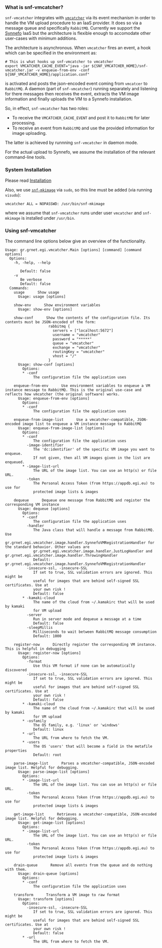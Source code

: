 ### What is snf-vmcatcher?

`snf-vmcatcher` integrates with [`vmcatcher`](https://github.com/hepix-virtualisation/vmcatcher) via its event mechanism in order to handle the VM upload procedure to an IaaS provider. It does so via a message queue and specifically `RabbitMQ`. Currently we support the [Synnefo](https://www.synnefo.org) IaaS but the architecture is flexible enough to accomodate other user-cases with minimum additions. 

The architecture is asynchronous. When `vmcatcher` fires an event, a hook which can be specified in the environment as:

```shell
# This is what hooks up snf-vmcatcher to vmcatcher
export VMCATCHER_CACHE_EVENT="java -jar ${SNF_VMCATCHER_HOME}/snf-vmcatcher.jar -v enqueue-from-env -conf ${SNF_VMCATCHER_HOME}/application.conf"

```

is activated and posts the json-encoded event coming from `vmcatcer` to `RabbitMQ`. A daemon (part of `snf-vmcatcher`) running separately and listening for there messages then receives the event, extracts the VM image information and finally uploads the VM to a Synnefo installation.

So, in effect, `snf-vmcatcher` has two roles:

* To receive the `VMCATCHER_CACHE_EVENT` and post it to `RabbitMQ` for later processing.
* To receive an event from `RabbitMQ` and use the provided information for image uploading.

The latter is achieved by runnning `snf-vmcatcher` in daemon mode.

For the actual upload to Synnefo, we assume the installation of the relevant command-line tools.

### System Installation
Please read [Installation](INSTALLATION.md)

Also, we use [`snf-mkimage`](https://www.synnefo.org/docs/snf-image-creator/latest/) via `sudo`,
so this line must be added (via running `visudo`):

```
vmcatcher ALL = NOPASSWD: /usr/bin/snf-mkimage
```

where we assume that `snf-vmcatcher` runs under user `vmcatcher` and `snf-mkimage` is installed under `/usr/bin`.

### Using snf-vmcatcher

The command line options below give an overview of the functionality.

```
Usage: gr.grnet.egi.vmcatcher.Main [options] [command] [command options]
  Options:
    -h, -help, --help
       
       Default: false
    -v
       Be verbose
       Default: false
  Commands:
    usage      Show usage
      Usage: usage [options]

    show-env      Show environment variables
      Usage: show-env [options]

    show-conf      Show the contents of the configuration file. Its contents must be JSON-encoded of the form:
                    rabbitmq {
                      servers = ["localhost:5672"]
                      username = "vmcatcher"
                      password = "*****"
                      queue = "vmcatcher"
                      exchange = "vmcatcher"
                      routingKey = "vmcatcher"
                      vhost = "/"
                    }
      Usage: show-conf [options]
        Options:
        * -conf
             The configuration file the application uses

    enqueue-from-env      Use environment variables to enqueue a VM instance message to RabbitMQ. This is the original use-case and reflects how vmcatcher (the original software) works.
      Usage: enqueue-from-env [options]
        Options:
        * -conf
             The configuration file the application uses

    enqueue-from-image-list      Use a vmcatcher-compatible, JSON-encoded image list to enqueue a VM instance message to RabbitMQ
      Usage: enqueue-from-image-list [options]
        Options:
        * -conf
             The configuration file the application uses
          -image-identifier
             The 'dc:identifier' of the specific VM image you want to enqueue.
             If not given, then all VM images given in the list are enqueued.
        * -image-list-url
             The URL of the image list. You can use an http(s) or file URL.
          -token
             The Personal Access Token (from https://appdb.egi.eu) to use for
             protected image lists & images

    dequeue      Dequeue one message from RabbitMQ and register the corresponding VM instance
      Usage: dequeue [options]
        Options:
        * -conf
             The configuration file the application uses
          -handler
             The Java class that will handle a message from RabbitMQ. Use
             gr.grnet.egi.vmcatcher.image.handler.SynnefoVMRegistrationHandler for the standard behavior. Other values are
             gr.grnet.egi.vmcatcher.image.handler.JustLogHandler and gr.grnet.egi.vmcatcher.image.handler.ThrowingHandler
             Default: gr.grnet.egi.vmcatcher.image.handler.SynnefoVMRegistrationHandler
          -insecure-ssl, -insecure-SSL
             If set to true, SSL validation errors are ignored. This might be
             useful for images that are behind self-signed SSL certificates. Use at
             your own risk !
             Default: false
        * -kamaki-cloud
             The name of the cloud from ~/.kamakirc that will be used by kamaki
             for VM upload
          -server
             Run in server mode and dequeue a message at a time
             Default: false
          -sleepMillis
             Milliseconds to wait between RabbitMQ message consumption
             Default: 1000

    register-now      Directly register the corresponding VM instance. This is helpful in debugging
      Usage: register-now [options]
        Options:
          -format
             Use this VM format if none can be automatically discovered
          -insecure-ssl, -insecure-SSL
             If set to true, SSL validation errors are ignored. This might be
             useful for images that are behind self-signed SSL certificates. Use at
             your own risk !
             Default: false
        * -kamaki-cloud
             The name of the cloud from ~/.kamakirc that will be used by kamaki
             for VM upload
        * -osfamily
             The OS family, e.g. 'linux' or 'windows'
             Default: linux
        * -url
             The URL from where to fetch the VM.
        * -users
             The OS 'users' that will become a field in the metafile properties
             Default: root

    parse-image-list      Parses a vmcatcher-compatible, JSON-encoded image list. Helpful for debugging.
      Usage: parse-image-list [options]
        Options:
        * -image-list-url
             The URL of the image list. You can use an http(s) or file URL.
          -token
             The Personal Access Token (from https://appdb.egi.eu) to use for
             protected image lists & images

    get-image-list      Retrieves a vmcatcher-compatible, JSON-encoded image list. Helpful for debugging.
      Usage: get-image-list [options]
        Options:
        * -image-list-url
             The URL of the image list. You can use an http(s) or file URL.
          -token
             The Personal Access Token (from https://appdb.egi.eu) to use for
             protected image lists & images

    drain-queue      Remove all events from the queue and do nothing with them.
      Usage: drain-queue [options]
        Options:
        * -conf
             The configuration file the application uses

    transform      Transform a VM image to raw format
      Usage: transform [options]
        Options:
          -insecure-ssl, -insecure-SSL
             If set to true, SSL validation errors are ignored. This might be
             useful for images that are behind self-signed SSL certificates. Use at
             your own risk !
             Default: false
        * -url
             The URL from where to fetch the VM.
```

